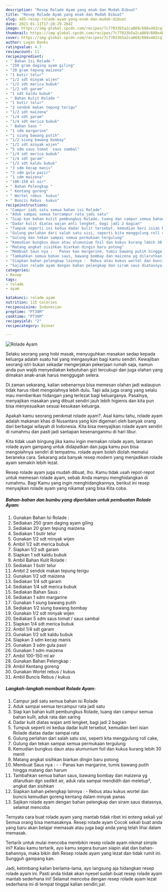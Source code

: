 ```yaml
---
description: "Resep Rolade Ayam yang enak dan Mudah Dibuat"
title: "Resep Rolade Ayam yang enak dan Mudah Dibuat"
slug: 485-resep-rolade-ayam-yang-enak-dan-mudah-dibuat
date: 2021-01-11T17:28:29.284Z
image: https://img-global.cpcdn.com/recipes/7c77033b5a2ca869/680x482cq70/rolade-ayam-foto-resep-utama.jpg
thumbnail: https://img-global.cpcdn.com/recipes/7c77033b5a2ca869/680x482cq70/rolade-ayam-foto-resep-utama.jpg
cover: https://img-global.cpcdn.com/recipes/7c77033b5a2ca869/680x482cq70/rolade-ayam-foto-resep-utama.jpg
author: Logan Banks
ratingvalue: 4.7
reviewcount: 11
recipeingredient:
- " Bahan Isi Rolade "
- "250 gram daging ayam giling"
- "20 gram tepung maizena"
- "1 butir telur"
- "1/2 sdt minyak wijen"
- "1/2 sdt merica bubuk"
- "1/2 sdt garam"
- "1 sdt kaldu bubuk"
- " Bahan Kulit Rolade "
- "1 butir telur"
- "2 sendok makan tepung terigu"
- "1/2 sdt maizena"
- "1/4 sdt garam"
- "1/4 sdt merica bubuk"
- " Bahan Saus "
- "1 sdm margarine"
- "1 siung bawang putih"
- "1/2 siung bawang bombay"
- "1/2 sdt minyak wijen"
- "5 sdm saus tomat  saus sambal"
- "1/4 sdt merica bubuk"
- "1/4 sdt garam"
- "1/2 sdt kaldu bubuk"
- "3 sdm kecap manis"
- "3 sdm gula pasir"
- "1 sdm maizena"
- "100-150 ml air"
- " Bahan Pelengkap "
- " Kentang goreng"
- " Wortel rebus  kukus"
- " Buncis Rebus  kukus"
recipeinstructions:
- "Campur jadi satu semua bahan isi Rolade"
- "Aduk sampai semua tercampur rata jadi satu"
- "Siap kan bahan kulit pembungkus Rolade, tuang dan campur semua bahan kulit, aduk rata dan saring"
- "Dadar kulit diatas wajan anti lengket, bagi jadi 2 bagian"
- "Tumpuk seperti ini kedua dadar kulit tersebut, kemudian beri isian Rolade diatas dadar sampai rata"
- "Gulung perlahan dari salah satu sisi, seperti kita menggulung roll cake,"
- "Gulung dan tekan sampai semua permukaan tergulung"
- "Kemudian bungkus daun atau alumunium foil dan kukus kurang lebih 30 menit"
- "Matang angkat sisihkan biarkan dingin baru potong"
- "Membuat Saus nya :   Panas kan margarine, tumis bawang putih hingga matang dan harum"
- "Tambahkan semua bahan saus, bawang bombay dan maizena yg dilarutkan dgn sedikit air, aduk rata sampai mendidih dan meletup², angkat dan sisihkan"
- "Siapkan bahan pelengkap lainnya :  Rebus atau kukus wortel dan buncis kemudian goreng kentang dalam minyak panas"
- "Sajikan rolade ayam dengan bahan pelengkap dan siram saus diatasnya, selamat mencoba"
categories:
- Resep
tags:
- rolade
- ayam

katakunci: rolade ayam 
nutrition: 115 calories
recipecuisine: Indonesian
preptime: "PT38M"
cooktime: "PT36M"
recipeyield: "2"
recipecategory: Dinner

---
```



![Rolade Ayam](https://img-global.cpcdn.com/recipes/7c77033b5a2ca869/680x482cq70/rolade-ayam-foto-resep-utama.jpg)

Selaku seorang yang hobi masak, menyuguhkan masakan sedap kepada keluarga adalah suatu hal yang mengasyikan bagi kamu sendiri. Kewajiban seorang istri bukan sekadar mengerjakan pekerjaan rumah saja, namun anda pun wajib menyediakan kebutuhan gizi tercukupi dan juga olahan yang dimakan anak-anak harus menggugah selera.

Di zaman  sekarang, kalian sebenarnya bisa memesan olahan jadi walaupun tidak harus ribet mengolahnya lebih dulu. Tapi ada juga orang yang selalu mau memberikan hidangan yang terlezat bagi keluarganya. Pasalnya, menyajikan masakan yang dibuat sendiri jauh lebih higienis dan kita pun bisa menyesuaikan sesuai kesukaan keluarga. 



Apakah kamu seorang penikmat rolade ayam?. Asal kamu tahu, rolade ayam adalah makanan khas di Nusantara yang kini digemari oleh banyak orang dari berbagai wilayah di Indonesia. Kita bisa menyajikan rolade ayam sendiri di rumahmu dan pasti jadi santapan kesenanganmu di hari libur.

Kita tidak usah bingung jika kamu ingin memakan rolade ayam, lantaran rolade ayam gampang untuk didapatkan dan juga kamu pun bisa mengolahnya sendiri di tempatmu. rolade ayam boleh diolah memalui beraneka cara. Sekarang ada banyak resep modern yang menjadikan rolade ayam semakin lebih lezat.

Resep rolade ayam juga mudah dibuat, lho. Kamu tidak usah repot-repot untuk memesan rolade ayam, sebab Anda mampu menghidangkan di rumahmu. Bagi Kamu yang ingin menghidangkannya, berikut ini resep menyajikan rolade ayam yang nikamat yang bisa Kita coba.

<!--inarticleads1-->

##### Bahan-bahan dan bumbu yang diperlukan untuk pembuatan Rolade Ayam:

1. Gunakan  Bahan Isi Rolade :
1. Sediakan 250 gram daging ayam giling
1. Sediakan 20 gram tepung maizena
1. Sediakan 1 butir telur
1. Gunakan 1/2 sdt minyak wijen
1. Ambil 1/2 sdt merica bubuk
1. Siapkan 1/2 sdt garam
1. Siapkan 1 sdt kaldu bubuk
1. Ambil  Bahan Kulit Rolade :
1. Sediakan 1 butir telur
1. Ambil 2 sendok makan tepung terigu
1. Gunakan 1/2 sdt maizena
1. Sediakan 1/4 sdt garam
1. Sediakan 1/4 sdt merica bubuk
1. Sediakan  Bahan Saus :
1. Sediakan 1 sdm margarine
1. Gunakan 1 siung bawang putih
1. Sediakan 1/2 siung bawang bombay
1. Gunakan 1/2 sdt minyak wijen
1. Sediakan 5 sdm saus tomat / saus sambal
1. Siapkan 1/4 sdt merica bubuk
1. Ambil 1/4 sdt garam
1. Gunakan 1/2 sdt kaldu bubuk
1. Siapkan 3 sdm kecap manis
1. Gunakan 3 sdm gula pasir
1. Gunakan 1 sdm maizena
1. Ambil 100-150 ml air
1. Gunakan  Bahan Pelengkap :
1. Ambil  Kentang goreng
1. Gunakan  Wortel rebus / kukus
1. Ambil  Buncis Rebus / kukus




<!--inarticleads2-->

##### Langkah-langkah membuat Rolade Ayam:

1. Campur jadi satu semua bahan isi Rolade
1. Aduk sampai semua tercampur rata jadi satu
1. Siap kan bahan kulit pembungkus Rolade, tuang dan campur semua bahan kulit, aduk rata dan saring
1. Dadar kulit diatas wajan anti lengket, bagi jadi 2 bagian
1. Tumpuk seperti ini kedua dadar kulit tersebut, kemudian beri isian Rolade diatas dadar sampai rata
1. Gulung perlahan dari salah satu sisi, seperti kita menggulung roll cake,
1. Gulung dan tekan sampai semua permukaan tergulung
1. Kemudian bungkus daun atau alumunium foil dan kukus kurang lebih 30 menit
1. Matang angkat sisihkan biarkan dingin baru potong
1. Membuat Saus nya :  -  - Panas kan margarine, tumis bawang putih hingga matang dan harum
1. Tambahkan semua bahan saus, bawang bombay dan maizena yg dilarutkan dgn sedikit air, aduk rata sampai mendidih dan meletup², angkat dan sisihkan
1. Siapkan bahan pelengkap lainnya :  - Rebus atau kukus wortel dan buncis kemudian goreng kentang dalam minyak panas
1. Sajikan rolade ayam dengan bahan pelengkap dan siram saus diatasnya, selamat mencoba




Ternyata cara buat rolade ayam yang mantab tidak ribet ini enteng sekali ya! Semua orang bisa memasaknya. Resep rolade ayam Cocok sekali buat anda yang baru akan belajar memasak atau juga bagi anda yang telah lihai dalam memasak.

Tertarik untuk mulai mencoba membikin resep rolade ayam nikmat simple ini? Kalau kamu tertarik, ayo kamu segera buruan siapin alat dan bahan-bahannya, maka bikin deh Resep rolade ayam yang lezat dan tidak rumit ini. Sungguh gampang kan. 

Jadi, ketimbang kalian berlama-lama, ayo langsung aja hidangkan resep rolade ayam ini. Pasti anda tiidak akan nyesel sudah buat resep rolade ayam mantab sederhana ini! Selamat mencoba dengan resep rolade ayam lezat sederhana ini di tempat tinggal kalian sendiri,ya!.

